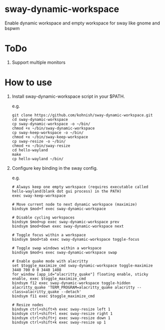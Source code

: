 # sway-dynamic-workspace
Enable dynamic workspace and empty workspace for sway like gnome and bspwm

# ToDo
1. Support multiple monitors

# How to use
1. Install sway-dynamic-workspace script in your $PATH.  
   
   e.g. 
   ```
   git clone https://github.com/kohnish/sway-dynamic-workspace.git
   cd sway-dynamic-workspace
   cp sway-dynamic-workspace -o ~/bin/
   chmod +x ~/bin/sway-dynamic-workspace
   cp sway-keep-workspace -o ~/bin/
   chmod +x ~/bin/sway-keep-workspace
   cp sway-resize -o ~/bin/
   chmod +x ~/bin/sway-resize
   cd hello-wayland
   make
   cp hello-wayland ~/bin/
   ```

2. Configure key binding in the sway config.  
   
   e.g.  
   ```
   # Always keep one empty workspace (requires executable called hello-wayland(blank dot gui process) in the PATH)
   exec sway-keep-workspace

   # Move current node to next dynamic workspace (maximize)
   bindsym $mod+f exec sway-dynamic-workspace

   # Disable cycling workspaces
   bindsym $mod+up exec sway-dynamic-workspace prev
   bindsym $mod+down exec sway-dynamic-workspace next

   # Toggle focus within a workspace
   bindsym $mod+tab exec sway-dynamic-workspace toggle-focus

   # Toggle swap windows within a workspace
   bindsym $mod+s exec sway-dynamic-workspace swap

   # Enable quake mode with alacritty
   set $toggle_maximize_cmd sway-dynamic-workspace toggle-maximize 3440 700 0 0 3440 1408
   for_window [app_id="alacritty_quake"] floating enable, sticky enable, exec $toggle_maximize_cmd
   bindsym f12 exec sway-dynamic-workspace toggle-hidden alacritty_quake 'TERM_PROGRAM=alacritty_quake alacritty --class=alacritty_quake --detach'
   bindsym f11 exec $toggle_maximize_cmd

   # Resize nodes
   bindsym ctrl+shift+h exec sway-resize left 1
   bindsym ctrl+shift+l exec sway-resize right 1
   bindsym ctrl+shift+j exec sway-resize down 1
   bindsym ctrl+shift+k exec sway-resize up 1
   ```
